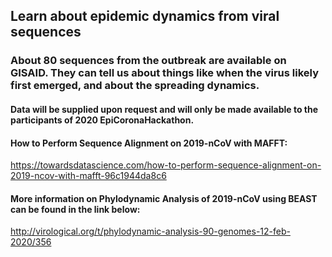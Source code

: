 ## Learn about epidemic dynamics from viral sequences

### About 80 sequences from the outbreak are available on GISAID. They can tell us about things like when the virus likely first emerged, and about the spreading dynamics.

#### Data will be supplied upon request and will only be made available to the participants of 2020 EpiCoronaHackathon.

#### How to Perform Sequence Alignment on 2019-nCoV with MAFFT:

https://towardsdatascience.com/how-to-perform-sequence-alignment-on-2019-ncov-with-mafft-96c1944da8c6

#### More information on Phylodynamic Analysis of 2019-nCoV using BEAST can be found in the link below:

http://virological.org/t/phylodynamic-analysis-90-genomes-12-feb-2020/356
